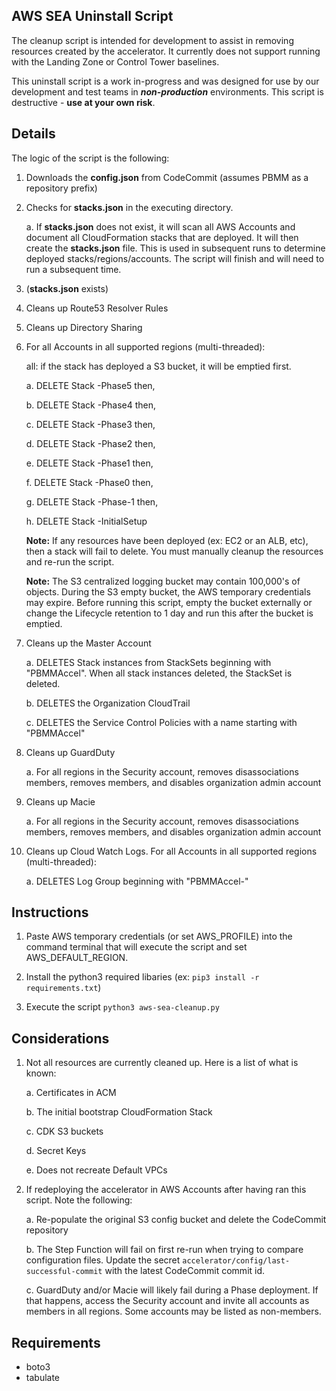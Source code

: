## AWS SEA Uninstall Script

The cleanup script is intended for development to assist in removing resources created by the accelerator. It currently does not support running with the Landing Zone or Control Tower baselines.

This uninstall script is a work in-progress and was designed for use by our development and test teams in **_non-production_** environments. This script is destructive - **use at your own risk**.

## Details
The logic of the script is the following:
1. Downloads the **config.json** from CodeCommit (assumes PBMM as a repository prefix)

2. Checks for **stacks.json** in the executing directory.

    a. If **stacks.json** does not exist, it will scan all AWS Accounts and document all CloudFormation stacks that are deployed. It will then create the **stacks.json** file. This is used in subsequent runs to determine deployed stacks/regions/accounts. The script will finish and will need to run a subsequent time.

3. (**stacks.json** exists)

4. Cleans up Route53 Resolver Rules

5. Cleans up Directory Sharing

6. For all Accounts in all supported regions (multi-threaded):

    all: if the stack has deployed a S3 bucket, it will be emptied first.
    
    a. DELETE Stack -Phase5 then,

    b. DELETE Stack -Phase4 then,

    c. DELETE Stack -Phase3 then,

    d. DELETE Stack -Phase2 then,

    e. DELETE Stack -Phase1 then,

    f. DELETE Stack -Phase0 then,

    g. DELETE Stack -Phase-1 then,

    h. DELETE Stack -InitialSetup

    **Note:** If any resources have been deployed (ex: EC2 or an ALB, etc), then a stack will fail to delete. You must manually cleanup the resources and re-run the script.

    **Note:** The S3 centralized logging bucket may contain 100,000's of objects. During the S3 empty bucket, the AWS temporary credentials may expire. Before running this script, empty the bucket externally or change the Lifecycle retention to 1 day and run this after the bucket is emptied.


7. Cleans up the Master Account

    a. DELETES Stack instances from StackSets beginning with "PBMMAccel". When all stack instances deleted, the StackSet is deleted.

    b. DELETES the Organization CloudTrail

    c. DELETES the Service Control Policies with a name starting with "PBMMAccel"

8. Cleans up GuardDuty

    a. For all regions in the Security account, removes disassociations members, removes members, and disables organization admin account

9. Cleans up Macie

    a. For all regions in the Security account, removes disassociations members, removes members, and disables organization admin account

10. Cleans up Cloud Watch Logs. For all Accounts in all supported regions (multi-threaded):

    a. DELETES Log Group beginning with "PBMMAccel-"


## Instructions
1. Paste AWS temporary credentials (or set AWS_PROFILE) into the command terminal that will execute the script and set AWS_DEFAULT_REGION. 

2. Install the python3 required libaries (ex: ``pip3 install -r requirements.txt``)

3. Execute the script ``python3 aws-sea-cleanup.py``


## Considerations
1. Not all resources are currently cleaned up. Here is a list of what is known:

    a. Certificates in ACM

    b. The initial bootstrap CloudFormation Stack

    c. CDK S3 buckets

    d. Secret Keys

    e. Does not recreate Default VPCs

2. If redeploying the accelerator in AWS Accounts after having ran this script. Note the following:

    a. Re-populate the original S3 config bucket and delete the CodeCommit repository

    b. The Step Function will fail on first re-run when trying to compare configuration files. Update the secret ``accelerator/config/last-successful-commit`` with the latest CodeCommit commit id.

    c. GuardDuty and/or Macie will likely fail during a Phase deployment. If that happens, access the Security account and invite all accounts as members in all regions. Some accounts may be listed as non-members.




## Requirements

- boto3
- tabulate
